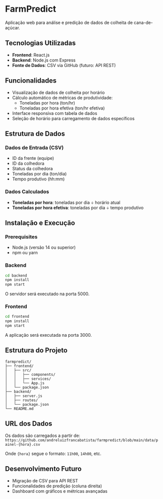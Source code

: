 # FarmPredict

Aplicação web para análise e predição de dados de colheita de cana-de-açúcar.

## Tecnologias Utilizadas

- **Frontend**: React.js
- **Backend**: Node.js com Express
- **Fonte de Dados**: CSV via GitHub (futuro: API REST)

## Funcionalidades

- Visualização de dados de colheita por horário
- Cálculo automático de métricas de produtividade:
  - Toneladas por hora (ton/hr)
  - Toneladas por hora efetiva (ton/hr efetiva)
- Interface responsiva com tabela de dados
- Seleção de horário para carregamento de dados específicos

## Estrutura de Dados

### Dados de Entrada (CSV)
- ID da frente (equipe)
- ID da colhedora
- Status da colhedora
- Toneladas por dia (ton/dia)
- Tempo produtivo (hh:mm)

### Dados Calculados
- **Toneladas por hora**: toneladas por dia ÷ horário atual
- **Toneladas por hora efetiva**: toneladas por dia ÷ tempo produtivo

## Instalação e Execução

### Prerequisites
- Node.js (versão 14 ou superior)
- npm ou yarn

### Backend
```bash
cd backend
npm install
npm start
```
O servidor será executado na porta 5000.

### Frontend
```bash
cd frontend
npm install
npm start
```
A aplicação será executada na porta 3000.

## Estrutura do Projeto

```
farmpredict/
├── frontend/
│   ├── src/
│   │   ├── components/
│   │   ├── services/
│   │   └── App.js
│   └── package.json
├── backend/
│   ├── server.js
│   ├── routes/
│   └── package.json
└── README.md
```

## URL dos Dados

Os dados são carregados a partir de:
`https://github.com/andreluizfrancabatista/farmpredict/blob/main/data/painel-{hora}.csv`

Onde `{hora}` segue o formato: `11h00`, `14h00`, etc.

## Desenvolvimento Futuro

- Migração de CSV para API REST
- Funcionalidades de predição (coluna direita)
- Dashboard com gráficos e métricas avançadas